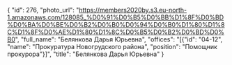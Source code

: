{
    "id": 276,
    "photo_url": "https://members2020by.s3.eu-north-1.amazonaws.com/128085_%D0%91%D0%B5%D0%BB%D1%8F%D0%BD%D0%BA%D0%BE%D0%B2%D0%B0%D0%94%D0%B0%D1%80%D1%8C%D1%8F%D0%AE%D1%80%D1%8C%D0%B5%D0%B2%D0%BD%D0%B0",
    "full_name": "Белянкова Дарья Юрьевна",
    "offices": "[{\"id\": \"04-12\", \"name\": \"Прокуратура Новогрудского района\", \"position\": \"Помощник прокурора\"}]",
    "title": "Белянкова Дарья Юрьевна"
}